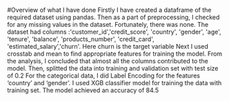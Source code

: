 #Overview of what I have done
Firstly I have created a dataframe of the required dataset using pandas.
Then as a part of preprocessing, I checked for any missing values in the dataset.
Fortunately, there was none.
The dataset had columns :'customer_id','credit_score', 'country', 'gender', 'age', 'tenure', 'balance', 'products_number', 'credit_card', 'estimated_salary','churn'.
Here churn is the target variable
Next I used crosstab and mean to find appropriate features for training the model.
From the analysis, I concluded that almost all the columns contributed to the model.
Then, splitted the data into training and validation set with test size of 0.2
For the categorical data, I did Label Encoding for the features ‘country’ and ‘gender’.
I used XGB classifier model for training the data with training set.
The model achieved an accuracy of 84.5
